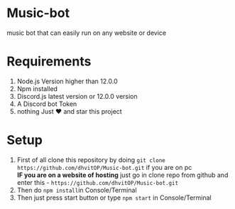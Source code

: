 # Music-bot
music bot that can easily run on any website or device
# Requirements
1) Node.js Version higher than 12.0.0
2) Npm installed
3) Discord.js latest version or 12.0.0 version
4) A Discord bot Token
5) nothing Just ❤ and star this project
# Setup
1) First of all clone this repository by doing `git clone https://github.com/dhvitOP/Music-bot.git` if you are on pc <br >
**IF you are on a website of hosting** just go in clone repo from github and enter this - `https://github.com/dhvitOP/Music-bot.git` <br >
2) Then do `npm install`in Console/Terminal <br >
3) Then just press start button or type `npm start` in Console/Terminal <br >
